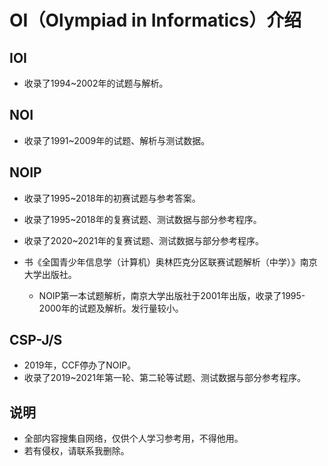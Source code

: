 # OI（Olympiad in Informatics）介绍

## IOI

* 收录了1994~2002年的试题与解析。

## NOI

* 收录了1991~2009年的试题、解析与测试数据。

## NOIP

* 收录了1995~2018年的初赛试题与参考答案。
* 收录了1995~2018年的复赛试题、测试数据与部分参考程序。
* 收录了2020~2021年的复赛试题、测试数据与部分参考程序。
* 书《全国青少年信息学（计算机）奥林匹克分区联赛试题解析（中学）》南京大学出版社。

  * NOIP第一本试题解析，南京大学出版社于2001年出版，收录了1995-2000年的试题及解析。发行量较小。

## CSP-J/S

* 2019年，CCF停办了NOIP。
* 收录了2019~2021年第一轮、第二轮等试题、测试数据与部分参考程序。

## 说明

* 全部内容搜集自网络，仅供个人学习参考用，不得他用。
* 若有侵权，请联系我删除。
